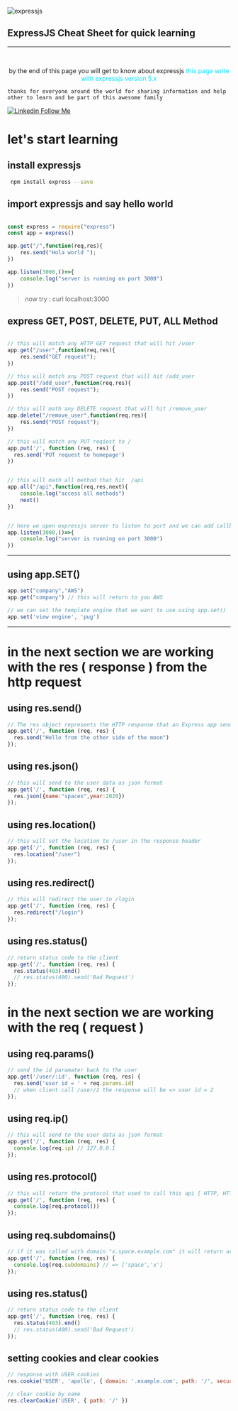![expressjs](https://camo.githubusercontent.com/0566752248b4b31b2c4bdc583404e41066bd0b6726f310b73e1140deefcc31ac/68747470733a2f2f692e636c6f756475702e636f6d2f7a6659366c4c376546612d3330303078333030302e706e67)
## ExpressJS Cheat Sheet for quick learning
---


&nbsp;
<p style="text-align: center">by the end of this page you will get to know about expressjs  <font color="02ddff"> this page write with expressjs version 5.x</font>
</p>

`thanks for everyone around the world for sharing information and help other to learn and be part of this awesome family` 

[![Linkedin](https://i.stack.imgur.com/gVE0j.png) Follow Me ](https://www.linkedin.com/in/ahmed-bejaoui-75b57318a?trk=people-guest_people_search-card)
  


# let's start learning

## install expressjs <br> 
 ```sh
  npm install express --save
 ```


## import expressjs and say hello world

```javascript

const express = require("express")
const app = express()

app.get("/",function(req,res){
    res.send("Hola world ");
})

app.listen(3000,()=>{
    console.log("server is running on port 3000")
})

```

> now try : curl localhost:3000




## express GET, POST, DELETE, PUT, ALL Method 
```javascript

// this will match any HTTP GET request that will hit /user
app.get("/user",function(req,res){
    res.send("GET request");
})


```

```javascript 
// this will match any POST request that will hit /add_user
app.post("/add_user",function(req,res){
    res.send("POST request");
}) 

```
```javascript 
// this will math any DELETE request that will hit /remove_user
app.delete("/remove_user",function(req,res){
    res.send("POST request");
}) 
```
```javascript
// this will match any PUT reqiest to /
app.put('/', function (req, res) {
  res.send('PUT request to homepage')
})

```
```javascript 

// this will math all method that hit  /api
app.all("/api",function(req,res,next){
    console.log("access all methods")
    next()
}) 

```

```javascript 

// here we open expressjs server to listen to port and we can add callback function 
app.listen(3000,()=>{
    console.log("server is running on port 3000")
})

```


---

## using app.SET()

```javascript
app.set("company","AWS")
app.get("company") // this will return to you AWS

// we can set the template engine that we want to use using app.set()
app.set('view engine', 'pug')
``` 


---
# in the next section we are working with the res ( response ) from the http request
## using res.send()  

```javascript
// The res object represents the HTTP response that an Express app sends when it gets an HTTP reques
app.get('/', function (req, res) {
  res.send("Hello from the other side of the moon")
});
```
## using res.json()  

```javascript
// this will send to the user data as json format
app.get('/', function (req, res) {
  res.json({name:"spacex",year:2020})
}); 

```

## using res.location()  

```javascript
// this will set the location to /user in the response header
app.get('/', function (req, res) {
  res.location("/user")
}); 

```

## using res.redirect()  

```javascript
// this will redirect the user to /login
app.get('/', function (req, res) {
  res.redirect("/login")
}); 

```

## using res.status()  

```javascript
// return status code to the client
app.get('/', function (req, res) {
  res.status(403).end()
  // res.status(400).send('Bad Request')
}); 

```



# in the next section we are working with the req ( request ) 
## using req.params()  

```javascript
// send the id paramater back to the user
app.get('/user/:id', function (req, res) {
  res.send('user id = ' + req.params.id) 
  // when client call /user/2 the response will be => user id = 2
});
```
## using req.ip()  

```javascript
// this will send to the user data as json format
app.get('/', function (req, res) {
  console.log(req.ip) // 127.0.0.1
}); 

```

## using res.protocol()  

```javascript
// this will return the protocol that used to call this api [ HTTP, HTTPS]
app.get('/', function (req, res) {
  console.log(req.protocol())
}); 

```

## using req.subdomains()  

```javascript
// if it was called with domain "x.space.example.com" it will return array of subdomain
app.get('/', function (req, res) {
  console.log(req.subdomains) // => ['space','x']
}); 

```

## using res.status()  

```javascript
// return status code to the client
app.get('/', function (req, res) {
  res.status(403).end()
  // res.status(400).send('Bad Request')
}); 

```
## setting cookies and clear cookies
```javascript 
// response with USER cookies
res.cookie('USER', 'apollo', { domain: '.example.com', path: '/', secure: true, expires: new Date(Date.now() + 900000), httpOnly: true })

// clear cookie by name 
res.clearCookie('USER', { path: '/' })

```
